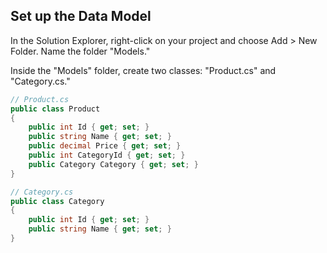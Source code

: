 ## Set up the Data Model
In the Solution Explorer, right-click on your project and choose Add > New Folder. Name the folder "Models."

Inside the "Models" folder, create two classes: "Product.cs" and "Category.cs."

```cs
// Product.cs
public class Product
{
    public int Id { get; set; }
    public string Name { get; set; }
    public decimal Price { get; set; }
    public int CategoryId { get; set; }
    public Category Category { get; set; }
}

// Category.cs
public class Category
{
    public int Id { get; set; }
    public string Name { get; set; }
}

```

